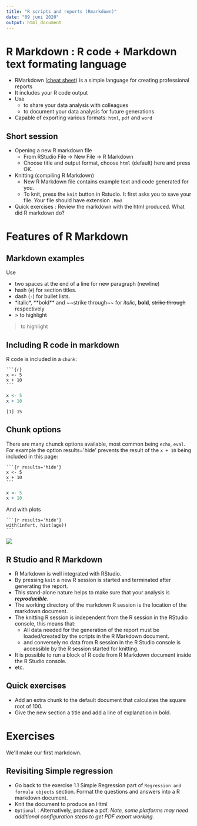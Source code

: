 ```yaml
---
title: "R scripts and reports (Rmarkdown)"
date: "09 juni 2020"
output: html_document
---
```




# R Markdown : R code + Markdown text formating language

- RMarkdown ([cheat sheet](http://www.rstudio.com/wp-content/uploads/2016/03/rmarkdown-cheatsheet-2.0.pdf)) is a simple language for creating professional reports
- It includes your R code output
- Use 
  - to share your data analysis with colleagues
  - to document your data analysis for future generations
- Capable of exporting various formats: `html`, `pdf` and  `word`


## Short session

  - Opening a new R markdown file
    - From RStudio  File -> New File -> R Markdown
    - Choose title and output format, choose `html` (default) here and press OK.
  - Knitting (compiling R Markdown) 
    - New R Markdown file contains example text and code generated for you.
    - To knit, press the `knit` button in Rstudio. It first asks you to save your file. Your file should have extension `.Rmd`
  - Quick exercises : Review the markdown with the html produced. What did R markdown do?

# Features of R Markdown

## Markdown examples

Use 

  - two spaces at the end of a line for new paragraph (newline)
  - hash (`#`) for section titles. 
  - dash (`-`) for bullet lists.
  - \*italic\*, \*\*bold\*\* and \~\~strike through\~\~ for  *italic*, **bold**, ~~strike through~~ respectively
  - \> to highlight 
  
> to highlight

## Including R code in markdown

R code is included in a `chunk`:

<pre><code>```{r}
x <- 5
x + 10
```</code></pre>


```r
x <- 5
x + 10
```

```
[1] 15
```

## Chunk options

There are many chunck options available, most common being `echo`, `eval`. For example the option results='hide' prevents the result of the `x + 10` being included in this page:  

<pre><code>```{r results='hide'}
x <- 5
x + 10
```</code></pre>


```r
x <- 5
x + 10
```

And with plots

<pre><code>```{r results='hide'}
with(infert, hist(age))
```</code></pre>

![](02_rmarkdown_files/figure-html/unnamed-chunk-3-1.png)<!-- -->

## R Studio and R Markdown

- R Markdown is well integrated with RStudio.
- By pressing `knit` a new R session is started and terminated after generating the report.
- This stand-alone nature helps to make sure that your analysis is ***reproducible***.
- The working directory of the markdown R session is the location of the markdown document.
- The knitting R session is independent from the R session in the RStudio console, this means that:
  - All data  needed for the generation of the report must be loaded/created by the scripts in the R Markdown document.
  - and conversely no data from R session in the R Studio console is accessible by the R session started for knitting. 
- It is possible to run a block of R code from R Markdown document inside the R Studio console.
- etc.

## Quick exercises

- Add an extra chunk to the default document that calculates the square root of 100.
- Give the new section a title and add a line of explanation in bold.

# Exercises

We'll make our first markdown.

## Revisiting Simple regression

- Go back to the exercise  1.1 Simple Regression part of  `Regression and formula objects` section. Format the questions and answers into a R markdown document.
- Knit the document to produce an Html
- `Optional` : Alternatively, produce a pdf. *Note, some platforms may need additional configuration steps to get PDF export working.*

